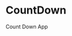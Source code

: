# CountDown
 Count Down App
         
                        
                                                                                                                                             
                                                                                                       
                                                                                                     
                                                                                         
                                                                             
                                                    
                                 
                       
       
  
   
